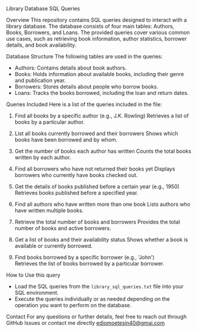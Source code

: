 Library Database SQL Queries

Overview
This repository contains SQL queries designed to interact with a library database. The database consists of four main tables: Authors, Books, Borrowers, and Loans. The provided queries cover various common use cases, such as retrieving book information, author statistics, borrower details, and book availability.

Database Structure
The following tables are used in the queries:
- Authors: Contains details about book authors.
- Books: Holds information about available books, including their genre and publication year.
- Borrowers: Stores details about people who borrow books.
- Loans: Tracks the books borrowed, including the loan and return dates.

 Queries Included
Here is a list of the queries included in the file:

1. Find all books by a specific author (e.g., J.K. Rowling)
   Retrieves a list of books by a particular author.

2. List all books currently borrowed and their borrowers
   Shows which books have been borrowed and by whom.

3. Get the number of books each author has written
   Counts the total books written by each author.

4. Find all borrowers who have not returned their books yet 
   Displays borrowers who currently have books checked out.

5. Get the details of books published before a certain year (e.g., 1950) 
   Retrieves books published before a specified year.

6. Find all authors who have written more than one book 
   Lists authors who have written multiple books.

7. Retrieve the total number of books and borrowers 
   Provides the total number of books and active borrowers.

8. Get a list of books and their availability status
   Shows whether a book is available or currently borrowed.

9. Find books borrowed by a specific borrower (e.g., 'John')  
   Retrieves the list of books borrowed by a particular borrower.

How to Use this query
- Load the SQL queries from the `library_sql_queries.txt` file into your SQL environment.
- Execute the queries individually or as needed depending on the operation you want to perform on the database.

Contact
For any questions or further details, feel free to reach out through GitHub Issues or contact me directly ediomoetesin40@gmai.com

